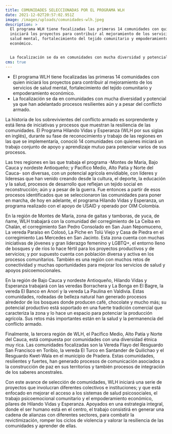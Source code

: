```yaml
---
title: COMUNIDADES SELECCIONADAS POR EL PROGRAMA WLH
date: 2021-12-02T20:57:02.951Z
image: /images/uploads/comunidades-wlh.jpeg
description: >
  El programa WLH tiene focalizadas las primeras 14 comunidades con quien
  iniciará los proyectos para contribuir al mejoramiento de los servicios de
  salud mental, fortalecimiento del tejido comunitario y empoderamiento
  económico.


  La focalización se da en comunidades con mucha diversidad y potencial ya que han adelantado procesos resilientes aún y a pesar del conflicto armado.
cms: true
---
```

<!--StartFragment-->

* El programa WLH tiene focalizadas las primeras 14 comunidades con quien iniciará los proyectos para contribuir al mejoramiento de los servicios de salud mental, fortalecimiento del tejido comunitario y empoderamiento económico.
* La focalización se da en comunidades con mucha diversidad y potencial ya que han adelantado procesos resilientes aún y a pesar del conflicto armado.



La historia de los sobrevivientes del conflicto armado es sorprendente y está llena de iniciativas y procesos que muestran la resiliencia de las comunidades. El Programa Hilando Vidas y Esperanza (WLH por sus siglas en inglés), durante su fase de reconocimiento y trabajo de las regiones en las que se implementaría, conoció 14 comunidades con quienes iniciará un trabajo conjunto de apoyo y aprendizaje mutuo para potenciar varios de sus procesos. 



Las tres regiones en las que trabaja el programa -Montes de María, Bajo Cauca y nordeste Antioqueño; y Pacífico Medio, Alto Patía y Norte del Cauca- son diversas, con un potencial agrícola envidiable, con líderes y lideresas que han venido creando desde la cultura, el deporte, la educación y la salud, procesos de desarrollo que reflejan un tejido social en reconstrucción; aún y a pesar de la guerra. Fue entonces a partir de esos procesos identificados que se seleccionaron las comunidades para poner en marcha, de hoy en adelante, el programa Hilando Vidas y Esperanza, un programa realizado con el apoyo de USAID y operado por OIM Colombia.



En la región de Montes de María, zona de gaitas y tamboras, de yuca, de ñame, WLH trabajará con la comunidad del corregimiento de La Ceiba en Chalán, el corregimiento San Pedro Consolado en San Juan Nepomuceno, La vereda Paraíso en Colosó, La Piche en Tolú Viejo y Casa de Piedra en el corregimiento Las Mercedes en San Jacinto. Esta zona cuenta con muchas iniciativas de jóvenes y gran liderazgo femenino y LGBTQ+, el entorno lleno de bosques y de ríos lo hace fértil para los proyectos productivos y de servicios; y por supuesto cuenta con población diversa y activa en los procesos comunitarios. También es una región con muchos retos de conectividad y muchas oportunidades para mejorar los servicios de salud y apoyos psicoemocionales.



En la región de Bajo Cauca y nordeste Antioqueño, Hilando Vidas y Esperanza trabajará con las veredas Borrachera y La Bonga en El Bagre, la vereda El Banco en Anorí y la vereda La Paulina en Valdivia. Estas comunidades, rodeadas de belleza natural han generado procesos alrededor de los bosques donde producen café, chocolate y mucho más; su potencial productivo está soportado en una fuerte tradición comercial que caracteriza la zona y lo hace un espacio para potenciar la producción agrícola. Sus retos más importantes están en la salud y la permanencia del conflicto armado.



Finalmente, la tercera región de WLH, el Pacífico Medio, Alto Patía y Norte del Cauca, está compuesta por comunidades con una diversidad étnica muy rica. Las comunidades focalizadas son la Vereda Flayo del Resguardo San Francisco en Toribio, la vereda El Turco en Santander de Quilichao y el Resguardo Kwet-Wala en el municipio de Pradera. Estas comunidades, resilientes y fuertes, han generado procesos de comunicación asociados a la construcción de paz en sus territorios y también procesos de integración de los saberes ancestrales.



Con este avance de selección de comunidades, WLH iniciará una serie de proyectos que involucran diferentes colectivos e instituciones; y que está enfocado en mejorar el acceso a los sistemas de salud psicosociales, el trabajo psicoemocional comunitario y el empoderamiento económico, pilares de Hilando Vidas y Esperanza. Apoyados en una estrategia integral, donde el ser humano está en el centro, el trabajo consistirá en generar una cadena de alianzas con diferentes sectores, para combatir la revictimización, romper los ciclos de violencia y valorar la resiliencia de las comunidades y aprender de ellas. 



<!--EndFragment-->